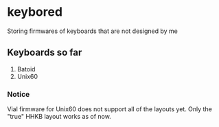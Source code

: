 # keybored
Storing firmwares of keyboards that are not designed by me
## Keyboards so far
1. Batoid
2. Unix60
### Notice
Vial firmware for Unix60 does not support all of the layouts yet. Only the "true" HHKB layout works as of now.